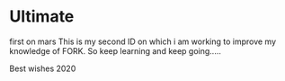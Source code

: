 # Ultimate
first on mars
This is my second ID on which i am working to improve my knowledge of FORK.
So keep learning and keep going.....




Best wishes 2020
